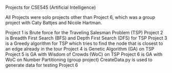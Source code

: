 Projects for CSE545 (Artificial Intelligence)

All Projects were solo projects other than Project 6, which was a group project with Caty Battjes and Nicole Hartman.

Project 1 is Brute force for the Traveling Salesman Problem (TSP)
Project 2 is Breadth First Search (BFS) and Depth First Search (DFS) for TSP
Project 3 is a Greedy algorithm for TSP which tries to find the node that is closest to an edge already in the tour
Project 4 is Genetic Algorithm (GA) on TSP
Project 5 is GA with Wisdom of Crowds (WoC) on TSP
Project 6 is GA with WoC on Number Partitioning (group project)
  CreateData.py is used to generate data for testing Project 6

